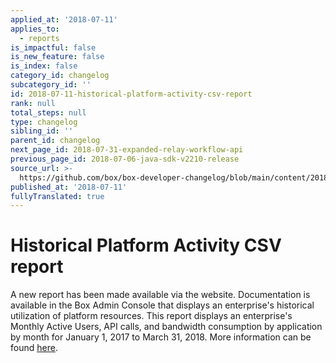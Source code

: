 ```yaml
---
applied_at: '2018-07-11'
applies_to:
  - reports
is_impactful: false
is_new_feature: false
is_index: false
category_id: changelog
subcategory_id: ''
id: 2018-07-11-historical-platform-activity-csv-report
rank: null
total_steps: null
type: changelog
sibling_id: ''
parent_id: changelog
next_page_id: 2018-07-31-expanded-relay-workflow-api
previous_page_id: 2018-07-06-java-sdk-v2210-release
source_url: >-
  https://github.com/box/box-developer-changelog/blob/main/content/2018/07-11-historical-platform-activity-csv-report.md
published_at: '2018-07-11'
fullyTranslated: true
---
```

# Historical Platform Activity CSV report

A new report has been made available via the website. Documentation is available
in the Box Admin Console that displays an enterprise's historical utilization of
platform resources. This report displays an enterprise's Monthly Active Users,
API calls, and bandwidth consumption by application by month for
January 1, 2017 to March 31, 2018. More information can be found
[here][platform_activity_csv].

[platform_activity_csv]: https://community.box.com/t5/How-to-Guides-for-Admins/Running-the-Platform-Activity-Report/ta-p/58620

